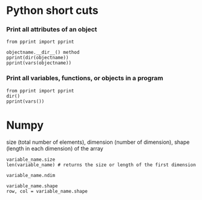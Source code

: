 # Python short cuts

### Print all attributes of an object
```
from pprint import pprint

objectname.__dir__() method
pprint(dir(objectname))
pprint(vars(objectname))
```
### Print all variables, functions, or objects in a program
```
from pprint import pprint
dir()
pprint(vars())
```

# Numpy
size (total number of elements), dimension (number of dimension), shape (length in each dimension) of the array
```
variable_name.size
len(variable_name) # returns the size or length of the first dimension

variable_name.ndim

variable_name.shape
row, col = variable_name.shape
```

